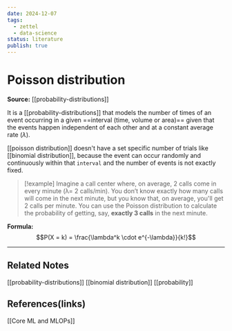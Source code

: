 ```yaml
---
date: 2024-12-07
tags:
  - zettel
  - data-science
status: literature
publish: true
---
```

# Poisson distribution

**Source:** [[probability-distributions]]

It is a [[probability-distributions]] that models the number of times of an event occurring in a given ==interval (time, volume or area)== given that the events happen independent of each other and at a constant average rate ($\lambda$).

[[poisson distribution]] doesn't have a set specific number of trials like [[binomial distribution]], because the event can occur randomly and continuously within that `interval` and the number of events is not exactly fixed. 

> [!example]
> Imagine a call center where, on average, 2 calls come in every minute (λ= 2 calls/min). You don’t know exactly how many calls will come in the next minute, but you know that, on average, you'll get 2 calls per minute. You can use the Poisson distribution to calculate the probability of getting, say, **exactly 3 calls** in the next minute.

**Formula:** $$P(X = k) = \frac{\lambda^k \cdot e^{-\lambda}}{k!}$$
 
---
## Related Notes
[[probability-distributions]]
[[binomial distribution]]
[[probability]]

## References(links)
[[Core ML and MLOPs]]